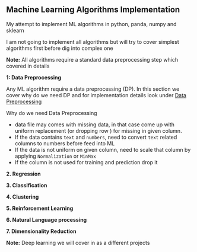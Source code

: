 ## Machine Learning Algorithms Implementation

My attempt to implement ML algorithms in python, panda, numpy and sklearn

I am not going to implement all algorithms but will try to cover simplest algorithms first before dig into complex one

**Note:**  All algorithms require a standard data preprocessing step which covered in details

**1: Data Preprocessing**

Any ML algorithm require a data preprocessing (DP). In this section we cover why do we need DP and for implementation details look under [Data Preprocessing](1_Data_Preprocessing)

Why do we need Data Preprocessing

  - data file may comes with missing data, in that case come up with uniform replacement (or dropping row ) for missing in given column.
  - If the data contains `text` and `numbers`, need to convert `text` related columns to numbers before feed into ML
  - If the data is not uniform on given column, need to scale that column by applying `Normalization` or `MinMax`
  - If the column is not used for training and prediction drop it

**2. Regression**

**3. Classification**

**4. Clustering**

**5. Reinforcement Learning**

**6. Natural Language processing**

**7. Dimensionality Reduction**

**Note:** Deep learning we will cover in as a different projects 
